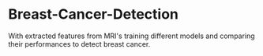 # Breast-Cancer-Detection
With extracted features from MRI's training different models and comparing their performances to detect breast cancer.
